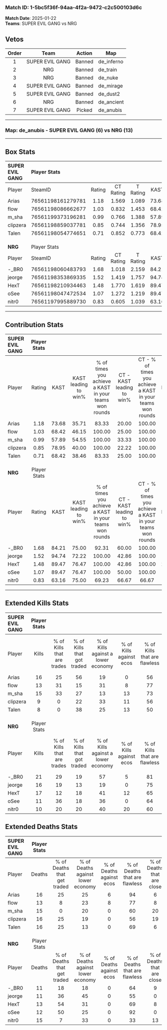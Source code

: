 ### Match ID: 1-5bc5f36f-94aa-4f2a-9472-c2c500103d6c  
**Match Date**: 2025-01-22  
**Teams**: SUPER EVIL GANG vs NRG  

## Vetos  

| Order | Team | Action | Map |
| :---: | :--: | :----: | --- |
| 1 | SUPER EVIL GANG | Banned | de_inferno |
| 2 | NRG | Banned | de_train |
| 3 | NRG | Banned | de_nuke |
| 4 | SUPER EVIL GANG | Banned | de_mirage |
| 5 | SUPER EVIL GANG | Banned | de_dust2 |
| 6 | NRG | Banned | de_ancient |
| 7 | SUPER EVIL GANG | Picked | de_anubis |

---  

### **Map**: de_anubis - SUPER EVIL GANG (6) vs NRG (13)  
---  

## Box Stats  

| **SUPER EVIL GANG** | Player Stats      |        |           |          |       |       |       |         |        |      |     |
| :- | :- | :-: | :-: | :-: | :-: | :-: | :-: | :-: | :-: | :-: | :-: |
| Player              | SteamID           | Rating | CT Rating | T Rating | KAST  |  ADR  | Kills | Assists | Deaths | K/D  | HS% |
| Arias               | 76561198161279781 |  1.18  |   1.569   |  1.089   | 73.68 | 93.7  |  16   |    1    |   16   | 1.00 | 56  |
| flow                | 76561198086662677 |  1.03  |   0.832   |  1.453   | 68.42 | 70.0  |  13   |    4    |   13   | 1.00 | 38  |
| m_sha               | 76561199373196281 |  0.99  |   0.766   |  1.388   | 57.89 | 76.1  |  15   |    1    |   15   | 1.00 | 53  |
| clipzera            | 76561198859037781 |  0.85  |   0.744   |  1.356   | 78.95 | 65.5  |   9   |    8    |   16   | 0.56 | 44  |
| Talen               | 76561198054774651 |  0.71  |   0.852   |  0.773   | 68.42 | 63.4  |   8   |    6    |   16   | 0.50 | 62  |
|                     |                   |        |           |          |       |       |       |         |        |      |     |
|                     |                   |        |           |          |       |       |       |         |        |      |     |
|                     |                   |        |           |          |       |       |       |         |        |      |     |
| **NRG**             | Player Stats      |        |           |          |       |       |       |         |        |      |     |
| Player              | SteamID           | Rating | CT Rating | T Rating | KAST  |  ADR  | Kills | Assists | Deaths | K/D  | HS% |
| -_BR0               | 76561198060483793 |  1.68  |   1.018   |  2.159   | 84.21 | 105.8 |  21   |    4    |   11   | 1.91 | 71  |
| jeorge              | 76561198353869335 |  1.52  |   1.419   |  1.757   | 94.74 | 96.7  |  16   |    7    |   11   | 1.45 | 56  |
| HexT                | 76561198210934463 |  1.48  |   1.770   |  1.619   | 89.47 | 102.2 |  17   |    5    |   13   | 1.31 | 70  |
| oSee                | 76561198047472534 |  1.07  |   1.272   |  1.219   | 89.47 | 54.7  |  11   |    3    |   12   | 0.92 | 54  |
| nitr0               | 76561197995889730 |  0.83  |   0.605   |  1.039   | 63.16 | 73.5  |  10   |    7    |   15   | 0.67 | 60  |
---  

## Contribution Stats  

| **SUPER EVIL GANG** | Player Stats |       |                      |                                                        |                           |                                                             |                          |                                                            |
| :- | :-: | :-: | :-: | :-: | :-: | :-: | :-: | :-: |
| Player              |    Rating    | KAST  | KAST leading to win% | % of times you achieve a KAST in your teams won rounds | CT - KAST leading to win% | CT - % of times you achieve a KAST in your teams won rounds | T - KAST leading to win% | T - % of times you achieve a KAST in your teams won rounds |
| Arias               |     1.18     | 73.68 |        35.71         |                         83.33                          |           20.00           |                           100.00                            |          75.00           |                           75.00                            |
| flow                |     1.03     | 68.42 |        46.15         |                         100.00                         |           25.00           |                           100.00                            |          80.00           |                           100.00                           |
| m_sha               |     0.99     | 57.89 |        54.55         |                         100.00                         |           33.33           |                           100.00                            |          80.00           |                           100.00                           |
| clipzera            |     0.85     | 78.95 |        40.00         |                         100.00                         |           22.22           |                           100.00                            |          66.67           |                           100.00                           |
| Talen               |     0.71     | 68.42 |        38.46         |                         83.33                          |           25.00           |                           100.00                            |          60.00           |                           75.00                            |
|                     |              |       |                      |                                                        |                           |                                                             |                          |                                                            |
|                     |              |       |                      |                                                        |                           |                                                             |                          |                                                            |
|                     |              |       |                      |                                                        |                           |                                                             |                          |                                                            |
| **NRG**             | Player Stats |       |                      |                                                        |                           |                                                             |                          |                                                            |
| Player              |    Rating    | KAST  | KAST leading to win% | % of times you achieve a KAST in your teams won rounds | CT - KAST leading to win% | CT - % of times you achieve a KAST in your teams won rounds | T - KAST leading to win% | T - % of times you achieve a KAST in your teams won rounds |
| -_BR0               |     1.68     | 84.21 |        75.00         |                         92.31                          |           60.00           |                           100.00                            |          81.82           |                           90.00                            |
| jeorge              |     1.52     | 94.74 |        72.22         |                         100.00                         |           42.86           |                           100.00                            |          90.91           |                           100.00                           |
| HexT                |     1.48     | 89.47 |        76.47         |                         100.00                         |           42.86           |                           100.00                            |          100.00          |                           100.00                           |
| oSee                |     1.07     | 89.47 |        76.47         |                         100.00                         |           50.00           |                           100.00                            |          90.91           |                           100.00                           |
| nitr0               |     0.83     | 63.16 |        75.00         |                         69.23                          |           66.67           |                            66.67                            |          77.78           |                           70.00                            |
---  

## Extended Kills Stats  

| **SUPER EVIL GANG** | Player Stats |                            |                            |                                    |                         |                              |                                 |                                       |                    |           |
| :- | :-: | :-: | :-: | :-: | :-: | :-: | :-: | :-: | :-: | :-: |
| Player              |    Kills     | % of Kills that are trades | % of Kills that got traded | % of Kills against a lower economy | % of Kills against ecos | % of Kills that are flawless | % of Kills that are close duels | % of Kills that are assisted by flash | Pistol Round Kills | AWP Kills |
| Arias               |      16      |             25             |             56             |                 19                 |            0            |              56              |                6                |                  19                   |         0          |     2     |
| flow                |      13      |             31             |             15             |                 31                 |            8            |              77              |                0                |                   0                   |         5          |     3     |
| m_sha               |      15      |             33             |             27             |                 13                 |           13            |              73              |               13                |                   0                   |         0          |     1     |
| clipzera            |      9       |             0              |             22             |                 33                 |           11            |              56              |               11                |                   0                   |         0          |     1     |
| Talen               |      8       |             0              |             38             |                 25                 |           13            |              50              |                0                |                   0                   |         0          |     0     |
|                     |              |                            |                            |                                    |                         |                              |                                 |                                       |                    |           |
|                     |              |                            |                            |                                    |                         |                              |                                 |                                       |                    |           |
|                     |              |                            |                            |                                    |                         |                              |                                 |                                       |                    |           |
| **NRG**             | Player Stats |                            |                            |                                    |                         |                              |                                 |                                       |                    |           |
| Player              |    Kills     | % of Kills that are trades | % of Kills that got traded | % of Kills against a lower economy | % of Kills against ecos | % of Kills that are flawless | % of Kills that are close duels | % of Kills that are assisted by flash | Pistol Round Kills | AWP Kills |
| -_BR0               |      21      |             29             |             19             |                 57                 |            5            |              81              |                5                |                   5                   |         2          |     3     |
| jeorge              |      16      |             19             |             13             |                 19                 |            0            |              75              |               13                |                  13                   |         0          |     2     |
| HexT                |      17      |             12             |             18             |                 41                 |           12            |              65              |               12                |                   6                   |         0          |     1     |
| oSee                |      11      |             36             |             18             |                 36                 |            0            |              64              |               27                |                   0                   |         5          |     0     |
| nitr0               |      10      |             20             |             20             |                 40                 |           20            |              60              |               10                |                   0                   |         0          |     1     |
## Extended Deaths Stats  

| **SUPER EVIL GANG** | Player Stats |                             |                                   |                          |                               |                            |                           |               |
| :- | :-: | :-: | :-: | :-: | :-: | :-: | :-: | :-: |
| Player              |    Deaths    | % of Deaths that get traded | % of Deaths against lower economy | % of Deaths against ecos | % of Deaths that are flawless | % of Deaths that are close | % of Deaths while blinded | Deaths to AWP |
| Arias               |      16      |             25              |                25                 |            6             |              94               |             6              |             0             |       2       |
| flow                |      13      |              8              |                23                 |            8             |              77               |             8              |             0             |       1       |
| m_sha               |      15      |              0              |                20                 |            0             |              60               |             20             |             7             |       1       |
| clipzera            |      16      |             25              |                19                 |            0             |              56               |             19             |             6             |       2       |
| Talen               |      16      |             25              |                13                 |            0             |              69               |             6              |            13             |       1       |
|                     |              |                             |                                   |                          |                               |                            |                           |               |
|                     |              |                             |                                   |                          |                               |                            |                           |               |
|                     |              |                             |                                   |                          |                               |                            |                           |               |
| **NRG**             | Player Stats |                             |                                   |                          |                               |                            |                           |               |
| Player              |    Deaths    | % of Deaths that get traded | % of Deaths against lower economy | % of Deaths against ecos | % of Deaths that are flawless | % of Deaths that are close | % of Deaths while blinded | Deaths to AWP |
| -_BR0               |      11      |             18              |                18                 |            0             |              64               |             9              |             9             |       0       |
| jeorge              |      11      |             36              |                45                 |            0             |              55               |             0              |             0             |       0       |
| HexT                |      13      |             54              |                31                 |            0             |              69               |             8              |            15             |       1       |
| oSee                |      12      |             50              |                25                 |            0             |              92               |             0              |             0             |       1       |
| nitr0               |      15      |              7              |                33                 |            0             |              33               |             13             |             0             |       3       |
